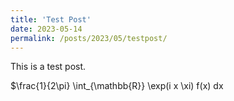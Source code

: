 ```yaml
---
title: 'Test Post'
date: 2023-05-14
permalink: /posts/2023/05/testpost/
---
```


This is a test post.

$\frac{1}{2\pi} \int_{\mathbb{R}} \exp(i x \xi) f(x) dx